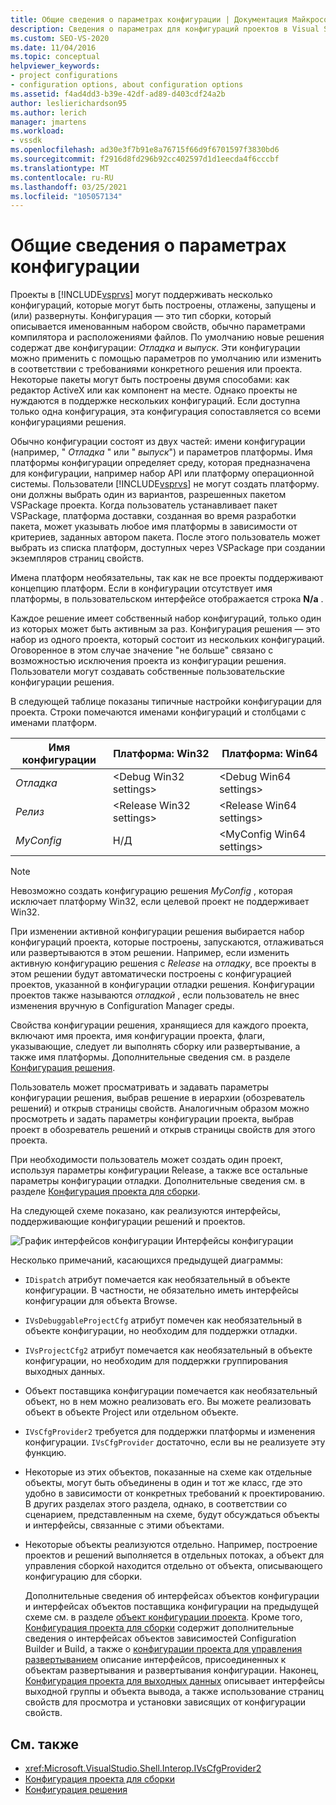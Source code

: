 ```yaml
---
title: Общие сведения о параметрах конфигурации | Документация Майкрософт
description: Сведения о параметрах для конфигураций проектов в Visual Studio. Конфигурация — это тип сборки, который описывается именованным набором свойств и расположений файлов.
ms.custom: SEO-VS-2020
ms.date: 11/04/2016
ms.topic: conceptual
helpviewer_keywords:
- project configurations
- configuration options, about configuration options
ms.assetid: f4ad4dd3-b39e-42df-ad89-d403cdf24a2b
author: leslierichardson95
ms.author: lerich
manager: jmartens
ms.workload:
- vssdk
ms.openlocfilehash: ad30e3f7b91e8a76715f66d9f6701597f3830bd6
ms.sourcegitcommit: f2916d8fd296b92cc402597d1d1eecda4f6cccbf
ms.translationtype: MT
ms.contentlocale: ru-RU
ms.lasthandoff: 03/25/2021
ms.locfileid: "105057134"
---
```

# <a name="configuration-options-overview"></a>Общие сведения о параметрах конфигурации
Проекты в [!INCLUDE[vsprvs](../../code-quality/includes/vsprvs_md.md)] могут поддерживать несколько конфигураций, которые могут быть построены, отлажены, запущены и (или) развернуты. Конфигурация — это тип сборки, который описывается именованным набором свойств, обычно параметрами компилятора и расположениями файлов. По умолчанию новые решения содержат две конфигурации: *Отладка* и *выпуск*. Эти конфигурации можно применить с помощью параметров по умолчанию или изменить в соответствии с требованиями конкретного решения или проекта. Некоторые пакеты могут быть построены двумя способами: как редактор ActiveX или как компонент на месте. Однако проекты не нуждаются в поддержке нескольких конфигураций. Если доступна только одна конфигурация, эта конфигурация сопоставляется со всеми конфигурациями решения.

 Обычно конфигурации состоят из двух частей: имени конфигурации (например, " *Отладка* " или " *выпуск*") и параметров платформы. Имя платформы конфигурации определяет среду, которая предназначена для конфигурации, например набор API или платформу операционной системы. Пользователи [!INCLUDE[vsprvs](../../code-quality/includes/vsprvs_md.md)] не могут создать платформу. они должны выбрать один из вариантов, разрешенных пакетом VSPackage проекта. Когда пользователь устанавливает пакет VSPackage, платформа доставки, созданная во время разработки пакета, может указывать любое имя платформы в зависимости от критериев, заданных автором пакета. После этого пользователь может выбрать из списка платформ, доступных через VSPackage при создании экземпляров страниц свойств.

 Имена платформ необязательны, так как не все проекты поддерживают концепцию платформ. Если в конфигурации отсутствует имя платформы, в пользовательском интерфейсе отображается строка **N/a** .

 Каждое решение имеет собственный набор конфигураций, только один из которых может быть активным за раз. Конфигурация решения — это набор из одного проекта, который состоит из нескольких конфигураций. Оговоренное в этом случае значение "не больше" связано с возможностью исключения проекта из конфигурации решения. Пользователи могут создавать собственные пользовательские конфигурации решения.

 В следующей таблице показаны типичные настройки конфигурации для проекта. Строки помечаются именами конфигураций и столбцами с именами платформ.

|Имя конфигурации|Платформа: Win32|Платформа: Win64|
|------------------------|----------------------|----------------------|
|*Отладка*|\<Debug Win32 settings>|\<Debug Win64 settings>|
|*Релиз*|\<Release Win32 settings>|\<Release Win64 settings>|
|*MyConfig*|Н/Д|\<MyConfig Win64 settings>|

> [!NOTE]
> Невозможно создать конфигурацию решения *MyConfig* , которая исключает платформу Win32, если целевой проект не поддерживает Win32.

 При изменении активной конфигурации решения выбирается набор конфигураций проекта, которые построены, запускаются, отлаживаться или развертываются в этом решении. Например, если изменить активную конфигурацию решения с *Release* на *отладку*, все проекты в этом решении будут автоматически построены с конфигурацией проектов, указанной в конфигурации отладки решения. Конфигурации проектов также называются *отладкой* , если пользователь не внес изменения вручную в Configuration Manager среды.

 Свойства конфигурации решения, хранящиеся для каждого проекта, включают имя проекта, имя конфигурации проекта, флаги, указывающие, следует ли выполнять сборку или развертывание, а также имя платформы. Дополнительные сведения см. в разделе [Конфигурация решения](../../extensibility/internals/solution-configuration.md).

 Пользователь может просматривать и задавать параметры конфигурации решения, выбрав решение в иерархии (обозреватель решений) и открыв страницы свойств. Аналогичным образом можно просмотреть и задать параметры конфигурации проекта, выбрав проект в обозреватель решений и открыв страницы свойств для этого проекта.

 При необходимости пользователь может создать один проект, используя параметры конфигурации Release, а также все остальные параметры конфигурации отладки. Дополнительные сведения см. в разделе [Конфигурация проекта для сборки](../../extensibility/internals/project-configuration-for-building.md).

 На следующей схеме показано, как реализуются интерфейсы, поддерживающие конфигурации решений и проектов.

 ![График интерфейсов конфигурации](../../extensibility/internals/media/vsconfiginterfaces.gif "всконфигинтерфацес") Интерфейсы конфигурации

 Несколько примечаний, касающихся предыдущей диаграммы:

- `IDispatch` атрибут помечается как необязательный в объекте конфигурации. В частности, не обязательно иметь интерфейсы конфигурации для объекта Browse.

- `IVsDebuggableProjectCfg` атрибут помечен как необязательный в объекте конфигурации, но необходим для поддержки отладки.

- `IVsProjectCfg2` атрибут помечается как необязательный в объекте конфигурации, но необходим для поддержки группирования выходных данных.

- Объект поставщика конфигурации помечается как необязательный объект, но в нем можно реализовать его. Вы можете реализовать объект в объекте Project или отдельном объекте.

- `IVsCfgProvider2` требуется для поддержки платформы и изменения конфигурации. `IVsCfgProvider` достаточно, если вы не реализуете эту функцию.

- Некоторые из этих объектов, показанные на схеме как отдельные объекты, могут быть объединены в один и тот же класс, где это удобно в зависимости от конкретных требований к проектированию. В других разделах этого раздела, однако, в соответствии со сценарием, представленным на схеме, будут обсуждаться объекты и интерфейсы, связанные с этими объектами.

- Некоторые объекты реализуются отдельно. Например, построение проектов и решений выполняется в отдельных потоках, а объект для управления сборкой находится отдельно от объекта, описывающего конфигурацию для сборки.

  Дополнительные сведения об интерфейсах объектов конфигурации и интерфейсах объектов поставщика конфигурации на предыдущей схеме см. в разделе [объект конфигурации проекта](../../extensibility/internals/project-configuration-object.md). Кроме того, [Конфигурация проекта для сборки](../../extensibility/internals/project-configuration-for-building.md) содержит дополнительные сведения о интерфейсах объектов зависимостей Configuration Builder и Build, а также о [конфигурации проекта для управления развертыванием](../../extensibility/internals/project-configuration-for-managing-deployment.md) описание интерфейсов, присоединенных к объектам развертывания и развертывания конфигурации. Наконец, [Конфигурация проекта для выходных данных](../../extensibility/internals/project-configuration-for-output.md) описывает интерфейсы выходной группы и объекта вывода, а также использование страниц свойств для просмотра и установки зависящих от конфигурации свойств.

## <a name="see-also"></a>См. также
- <xref:Microsoft.VisualStudio.Shell.Interop.IVsCfgProvider2>
- [Конфигурация проекта для сборки](../../extensibility/internals/project-configuration-for-building.md)
- [Конфигурация решения](../../extensibility/internals/solution-configuration.md)
